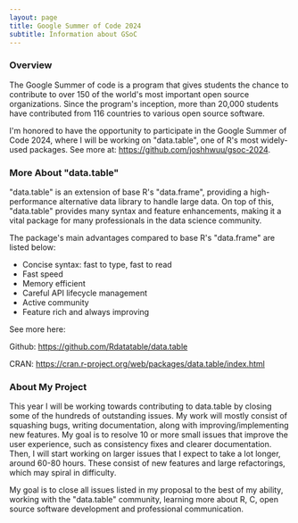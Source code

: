 ```yaml
---
layout: page
title: Google Summer of Code 2024
subtitle: Information about GSoC
---
```


### Overview

The Google Summer of code is a program that gives students the chance to contribute to over 150 of the world's most important open source organizations. Since the program's inception, more than 20,000 students have contributed from 116 countries to various open source software.

I'm honored to have the opportunity to participate in the Google Summer of Code 2024, where I will be working on "data.table", one of R's most widely-used packages. See more at: https://github.com/joshhwuu/gsoc-2024.

### More About "data.table"
"data.table" is an extension of base R's "data.frame", providing a high-performance alternative data library to handle large data. On top of this, "data.table" provides many syntax and feature enhancements, making it a vital package for many professionals in the data science community. 

The package's main advantages compared to base R's "data.frame" are listed below:
- Concise syntax: fast to type, fast to read
- Fast speed
- Memory efficient
- Careful API lifecycle management
- Active community
- Feature rich and always improving

See more here:

Github: https://github.com/Rdatatable/data.table

CRAN: https://cran.r-project.org/web/packages/data.table/index.html

### About My Project

This year I will be working towards contributing to data.table by closing some of the hundreds of outstanding issues. My work will mostly consist of squashing bugs, writing documentation, along with improving/implementing new features. My goal is to resolve 10 or more small issues that improve the user experience, such as consistency fixes and clearer documentation. Then, I will start working on larger issues that I expect to take a lot longer, around 60-80 hours. These consist of new features and large refactorings, which may spiral in difficulty.

My goal is to close all issues listed in my proposal to the best of my ability, working with the "data.table" community, learning more about R, C, open source software development and professional communication.
